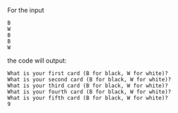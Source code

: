 For the input

```text
B
W
B
B
W
```

the code will output:

```text
What is your first card (B for black, W for white)?
What is your second card (B for black, W for white)?
What is your third card (B for black, W for white)?
What is your fourth card (B for black, W for white)?
What is your fifth card (B for black, W for white)?
9
```